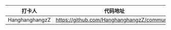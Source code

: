 | 打卡人         | 代码地址                                    |
| -------------- | ------------------------------------------- |
| HanghanghangzZ | https://github.com/HanghanghangzZ/community |

